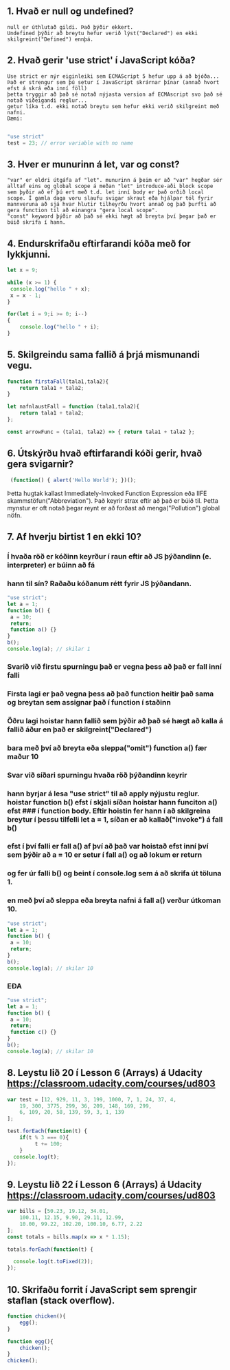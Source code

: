 ## 1. Hvað er null og undefined?
	null er úthlutað gildi. Það þýðir ekkert.
	Undefined þýðir að breytu hefur verið lýst("Declared") en ekki skilgreint("Defined") ennþá.
## 2. Hvað gerir 'use strict' í JavaScript kóða?
	Use strict er nýr eiginleiki sem ECMAScript 5 hefur upp á að bjóða...
	Það er strengur sem þú setur í JavaScript skrárnar þínar (annað hvort efst á skrá eða inní föll)
	þetta tryggir að það sé notað nýjasta version af ECMAscript svo það sé notað viðeigandi reglur...
	getur líka t.d. ekki notað breytu sem hefur ekki verið skilgreint með nafni.
	Dæmi:
```javascript

"use strict"
test = 23; // error variable with no name
```
## 3. Hver er munurinn á let, var og const?
	"var" er eldri útgáfa af "let". munurinn á þeim er að "var" hegðar sér alltaf eins og global scope á meðan "let" introduce-aði block scope sem þyðir að ef þú ert með t.d. let inní body er það orðið local scope. Í gamla daga voru slaufu svigar skraut eða hjálpar tól fyrir mannveruna að sjá hvar hlutir tilheyrðu hvort annað og það þurfti að gera function til að einangra "gera local scope".
	"const" keyword þýðir að það sé ekki hægt að breyta því þegar það er búið skrifa í hann.
## 4. Endurskrifaðu eftirfarandi kóða með for lykkjunni.
```javascript
let x = 9;

while (x >= 1) {
 console.log("hello " + x);
 x = x - 1;
}
```
```javascript
for(let i = 9;i >= 0; i--)
{
	console.log("hello " + i);
}
```
## 5. Skilgreindu sama fallið á þrjá mismunandi vegu.
```javascript
function firstaFall(tala1,tala2){
	return tala1 + tala2;
}

let nafnlaustFall = function (tala1,tala2){
	return tala1 + tala2;
};

const arrowFunc = (tala1, tala2) => { return tala1 + tala2 };

```
## 6. Útskýrðu hvað eftirfarandi kóði gerir, hvað gera svigarnir?
```javascript
 (function() { alert('Hello World'); })();
 ```
 Þetta hugtak kallast Immediately-Invoked Function Expression eða IIFE skammstöfun("Abbreviation"). Það keyrir strax eftir að það er búið til. Þetta mynstur er oft notað þegar reynt er að forðast að menga("Pollution") global nöfn.

## 7. Af hverju birtist 1 en ekki 10?
### Í hvaða röð er kóðinn keyrður í raun eftir að JS þýðandinn (e. interpreter) er búinn að fá
### hann til sín? Raðaðu kóðanum rétt fyrir JS þýðandann.
```javascript
"use strict";
let a = 1;
function b() {
 a = 10;
 return;
 function a() {}
}
b();
console.log(a); // skilar 1
```
### Svarið við firstu spurningu það er vegna þess að það er fall inní falli
### Firsta lagi er það vegna þess að það function heitir það sama og breytan sem assignar það í function í staðinn
### Öðru lagi hoistar hann fallið sem þýðir að það sé hægt að kalla á fallið áður en það er skilgreint("Declared")
### bara með því að breyta eða sleppa("omit") function a() fær maður 10

### Svar við síðari spurningu hvaða röð þýðandinn keyrir
### hann byrjar á lesa "use strict" til að apply nýjustu reglur. hoistar function b() efst í skjali síðan hoistar hann funciton a() efst ### í function body. Eftir hoistin fer hann í að skilgreina breytur í þessu tilfelli let a = 1, síðan er að kallað("invoke") á fall b()
### efst í því falli er fall a() af því að það var hoistað efst inní því sem þýðir að a = 10 er setur í fall a() og að lokum er return
### og fer úr falli b() og beint í console.log  sem á að skrifa út töluna 1.
### en með því að sleppa eða breyta nafni á fall a() verður útkoman 10.
```javascript
"use strict";
let a = 1;
function b() {
 a = 10;
 return;
}
b();
console.log(a); // skilar 10
```
### EÐA
```javascript
"use strict";
let a = 1;
function b() {
 a = 10;
 return;
 function c() {}
}
b();
console.log(a); // skilar 10
```
## 8. Leystu lið 20 í Lesson 6 (Arrays) á Udacity https://classroom.udacity.com/courses/ud803
```javascript
var test = [12, 929, 11, 3, 199, 1000, 7, 1, 24, 37, 4,
    19, 300, 3775, 299, 36, 209, 148, 169, 299,
    6, 109, 20, 58, 139, 59, 3, 1, 139
];

test.forEach(function(t) {
    if(t % 3 === 0){
         t += 100;
    }
  console.log(t);
});
```
## 9. Leystu lið 22 í Lesson 6 (Arrays) á Udacity https://classroom.udacity.com/courses/ud803
```javascript
var bills = [50.23, 19.12, 34.01,
    100.11, 12.15, 9.90, 29.11, 12.99,
    10.00, 99.22, 102.20, 100.10, 6.77, 2.22
];
const totals = bills.map(x => x * 1.15);

totals.forEach(function(t) {

  console.log(t.toFixed(2));
});
```
## 10. Skrifaðu forrit í JavaScript sem sprengir staflan (stack overflow).
```javascript
function chicken(){
	egg();
}

function egg(){
	chicken();
}
chicken();
```
